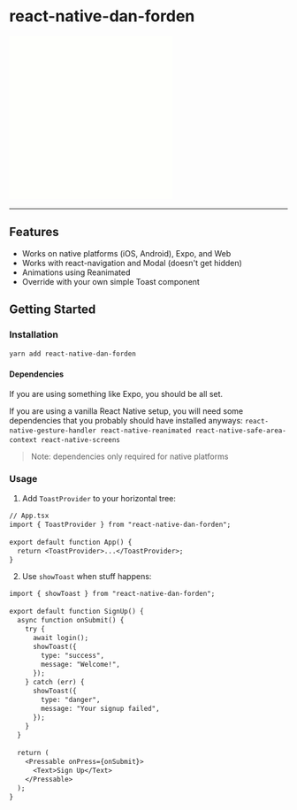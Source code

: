 # react-native-dan-forden

![](./misc/toasty.gif)

---

## Features

- Works on native platforms (iOS, Android), Expo, and Web
- Works with react-navigation and Modal (doesn't get hidden)
- Animations using Reanimated
- Override with your own simple Toast component

## Getting Started

### Installation

```sh
yarn add react-native-dan-forden
```

#### Dependencies

If you are using something like Expo, you should be all set.

If you are using a vanilla React Native setup, you will need some dependencies that you probably should have installed anyways: `react-native-gesture-handler react-native-reanimated react-native-safe-area-context react-native-screens`

> Note: dependencies only required for native platforms

### Usage

1. Add `ToastProvider` to your horizontal tree:

```tsx
// App.tsx
import { ToastProvider } from "react-native-dan-forden";

export default function App() {
  return <ToastProvider>...</ToastProvider>;
}
```

2. Use `showToast` when stuff happens:

```tsx
import { showToast } from "react-native-dan-forden";

export default function SignUp() {
  async function onSubmit() {
    try {
      await login();
      showToast({
        type: "success",
        message: "Welcome!",
      });
    } catch (err) {
      showToast({
        type: "danger",
        message: "Your signup failed",
      });
    }
  }

  return (
    <Pressable onPress={onSubmit}>
      <Text>Sign Up</Text>
    </Pressable>
  );
}
```
